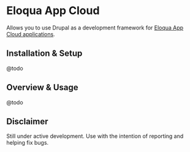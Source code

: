 # Eloqua App Cloud

Allows you to use Drupal as a development framework for [Eloqua App Cloud applications][1].

## Installation & Setup
@todo

## Overview & Usage
@todo

## Disclaimer
Still under active development. Use with the intention of reporting and helping fix bugs.

[1]: https://docs.oracle.com/cloud/latest/marketingcs_gs/OMCAB/#Developers/AppCloud/appcloud.htm%3FTocPath%3DAppCloud%2520Developer%2520Framework%7C_____0
